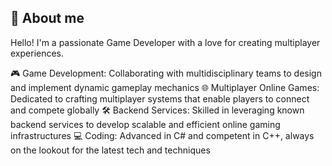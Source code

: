 ## 👾 About me

Hello! I'm a passionate Game Developer with a love for creating multiplayer experiences.

🎮 Game Development: Collaborating with multidisciplinary teams to design and implement dynamic gameplay mechanics
🌐 Multiplayer Online Games: Dedicated to crafting multiplayer systems that enable players to connect and compete globally
🛠️ Backend Services: Skilled in leveraging known backend services to develop scalable and efficient online gaming infrastructures
💻 Coding: Advanced in C# and competent in C++, always on the lookout for the latest tech and techniques
<!--
**tomdexp/tomdexp** is a ✨ _special_ ✨ repository because its `README.md` (this file) appears on your GitHub profile.

Here are some ideas to get you started:

- 🔭 I’m currently working on ...
- 🌱 I’m currently learning ...
- 👯 I’m looking to collaborate on ...
- 🤔 I’m looking for help with ...
- 💬 Ask me about ...
- 📫 How to reach me: ...
- 😄 Pronouns: ...
- ⚡ Fun fact: ...
-->

